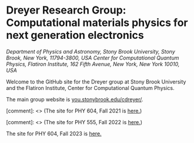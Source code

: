 # Dreyer Research Group: Computational materials physics for next generation electronics
*Department of Physics and Astronomy, Stony Brook University, Stony Brook, New York, 11794-3800, USA*
*Center for Computational Quantum Physics, Flatiron Institute, 162 Fifth Avenue, New York, New York 10010, USA*

Welcome to the GitHub site for the Dreyer group at Stony Brook University and the Flatiron Institute, Center for Computational Quantum Physics.

The main group website is [you.stonybrook.edu/cdreyer/](https://you.stonybrook.edu/cdreyer/).

[comment]: <> (The site for PHY 604, Fall 2021 is [here.](phy604_fall2021.md))

[comment]: <> (The site for PHY 555, Fall 2022 is [here.](phy555_fall2022.md))

The site for PHY 604, Fall 2023 is [here.](phy604_fall2023.md)
